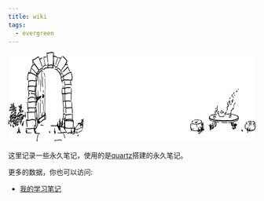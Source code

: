 ```yaml
---
title: wiki
tags:
  - evergreen
---
```


<img src="./banner.svg" width="701" height="183">

这里记录一些永久笔记，使用的是[quartz](https://quartz.jzhao.xyz/)搭建的永久笔记。

更多的数据，你也可以访问:
* [我的学习笔记](https://note.likui.info/)

